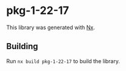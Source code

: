 # pkg-1-22-17

This library was generated with [Nx](https://nx.dev).

## Building

Run `nx build pkg-1-22-17` to build the library.
